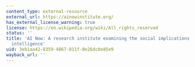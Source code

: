 ```yaml
---
content_type: external-resource
external_url: https://ainowinstitute.org/
has_external_license_warning: true
license: https://en.wikipedia.org/wiki/All_rights_reserved
status: ''
title: 'AI Now: A research institute examining the social implications of artificial
  intelligence'
uid: 3eb1aa42-8359-4867-811f-0e26dc0e85e9
wayback_url: ''
---
```

